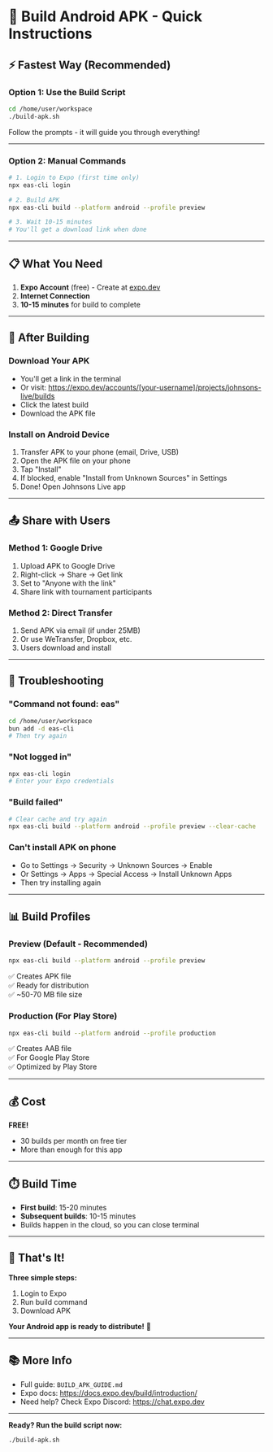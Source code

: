# 🤖 Build Android APK - Quick Instructions

## ⚡ Fastest Way (Recommended)

### Option 1: Use the Build Script

```bash
cd /home/user/workspace
./build-apk.sh
```

Follow the prompts - it will guide you through everything!

---

### Option 2: Manual Commands

```bash
# 1. Login to Expo (first time only)
npx eas-cli login

# 2. Build APK
npx eas-cli build --platform android --profile preview

# 3. Wait 10-15 minutes
# You'll get a download link when done
```

---

## 📋 What You Need

1. **Expo Account** (free) - Create at [expo.dev](https://expo.dev)
2. **Internet Connection**
3. **10-15 minutes** for build to complete

---

## 🎯 After Building

### Download Your APK
- You'll get a link in the terminal
- Or visit: https://expo.dev/accounts/[your-username]/projects/johnsons-live/builds
- Click the latest build
- Download the APK file

### Install on Android Device
1. Transfer APK to your phone (email, Drive, USB)
2. Open the APK file on your phone
3. Tap "Install"
4. If blocked, enable "Install from Unknown Sources" in Settings
5. Done! Open Johnsons Live app

---

## 📤 Share with Users

### Method 1: Google Drive
1. Upload APK to Google Drive
2. Right-click → Share → Get link
3. Set to "Anyone with the link"
4. Share link with tournament participants

### Method 2: Direct Transfer
1. Send APK via email (if under 25MB)
2. Or use WeTransfer, Dropbox, etc.
3. Users download and install

---

## 🔧 Troubleshooting

### "Command not found: eas"
```bash
cd /home/user/workspace
bun add -d eas-cli
# Then try again
```

### "Not logged in"
```bash
npx eas-cli login
# Enter your Expo credentials
```

### "Build failed"
```bash
# Clear cache and try again
npx eas-cli build --platform android --profile preview --clear-cache
```

### Can't install APK on phone
- Go to Settings → Security → Unknown Sources → Enable
- Or Settings → Apps → Special Access → Install Unknown Apps
- Then try installing again

---

## 📊 Build Profiles

### Preview (Default - Recommended)
```bash
npx eas-cli build --platform android --profile preview
```
✅ Creates APK file  
✅ Ready for distribution  
✅ ~50-70 MB file size  

### Production (For Play Store)
```bash
npx eas-cli build --platform android --profile production
```
✅ Creates AAB file  
✅ For Google Play Store  
✅ Optimized by Play Store  

---

## 💰 Cost

**FREE!**
- 30 builds per month on free tier
- More than enough for this app

---

## ⏱️ Build Time

- **First build**: 15-20 minutes
- **Subsequent builds**: 10-15 minutes
- Builds happen in the cloud, so you can close terminal

---

## 🎉 That's It!

**Three simple steps:**
1. Login to Expo
2. Run build command
3. Download APK

**Your Android app is ready to distribute!** 🚀

---

## 📚 More Info

- Full guide: `BUILD_APK_GUIDE.md`
- Expo docs: https://docs.expo.dev/build/introduction/
- Need help? Check Expo Discord: https://chat.expo.dev

---

**Ready? Run the build script now:**
```bash
./build-apk.sh
```
